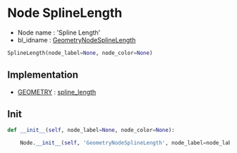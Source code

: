 # Node SplineLength

- Node name : 'Spline Length'
- bl_idname : [GeometryNodeSplineLength](https://docs.blender.org/api/current/bpy.types.GeometryNodeSplineLength.html)


``` python
SplineLength(node_label=None, node_color=None)
```
## Implementation

- [GEOMETRY](/docs/GeoNodes/socket_GEOMETRY.md) : [spline_length](/docs/GeoNodes/socket_GEOMETRY.md#spline_length)

## Init

``` python
def __init__(self, node_label=None, node_color=None):

    Node.__init__(self, 'GeometryNodeSplineLength', node_label=node_label, node_color=node_color)
```

